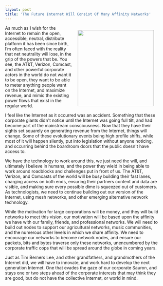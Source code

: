 ```yaml
---
layout: post
title: 'The Future Internet Will Consist Of Many Affinity Networks'
---
```

<p><img style="padding: 15px;" src="https://s3.amazonaws.com/kinlane-productions/bw-icons/bw-affinity.png" alt="" width="250" align="right" /></p>
<p>As much as I wish for the Internet to remain the open, accessible, neutral, distribute platform it has been since birth, I&rsquo;m often faced with the reality that net neutrality will lose, in the grip of the powers that be. You see, the AT&amp;T, Verizon, Comcast, and other powerful corporate actors in the world do not want it to be open, they want to be able to meter anything people want on the Internet, and maximize revenue, and mimic the existing power flows that exist in the regular world.</p>
<p>I feel like the Internet as it occurred was an accident. Something that these corporate giants didn't notice until the Internet was going full tilt, and had become part of the mainstream consciousness. Now that they have their sights set squarely on generating revenue from the Internet, things will change. Some of these evolutionary events being high profile shifts, while most of it will happen silently, put into legislation without anyone noticing, and occurring behind the boardroom doors that the public doesn't have access to.</p>
<p>We have the technology to work around this, we just need the will, and ultimately I believe in humans, and the power they wield in being able to work around roadblocks and challenges put in front of us. The AT&amp;T, Verizon, and Comcasts of the world will be busy building their fast lanes, charging access on both ends, ensuring their partners content and data are visible, and making sure every possible dime is squeezed out of customers.  As technologists, we need to continue building out our version of the Internet, using mesh networks, and other emerging alternative network technology.</p>
<p>While the motivation for large corporations will be money, and they will build networks to meet this vision, our motivation will be based upon the affinity we have with our family, friends, and professional networks. We will need to build out nodes to support our agricultural networks, music communities, and the numerous other levels in which we share affinity. We need to encourage our networks to become network nodes, and ensure our packets, bits and bytes traverse only these networks, unencumbered by the corporate traffic cops that will be spread around the globe in coming years.</p>
<p>Just as Tim Berners Lee, and other grandfathers, and grandmothers of the Internet did, we will have to innovate, and work hard to develop the next generation Internet. One that evades the gaze of our corporate Sauron, and stays one or two steps ahead of the corporate interests that may think they are good, but do not have the collective Internet, or world in mind.</p>